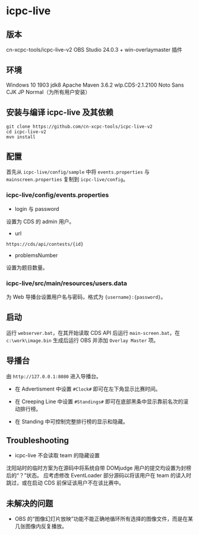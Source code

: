 # icpc-live

## 版本

cn-xcpc-tools/icpc-live-v2
OBS Studio 24.0.3 + win-overlaymaster 插件

## 环境

Windows 10 1903
jdk8
Apache Maven 3.6.2
wlp.CDS-2.1.2100
Noto Sans CJK JP Normal（为所有用户安装）

## 安装与编译 icpc-live 及其依赖

```shell
git clone https://github.com/cn-xcpc-tools/icpc-live-v2
cd icpc-live-v2
mvn install
```

## 配置

首先从 `icpc-live/config/sample` 中将 `events.properties` 与 `mainscreen.properties` 复制到 `icpc-live/config`。

### icpc-live/config/events.properties

* login 与 password

设置为 CDS 的 admin 用户。

* url

`https://cds/api/contests/{id}`

* problemsNumber

设置为题目数量。

### icpc-live/src/main/resources/users.data

为 Web 导播台设置用户名与密码，格式为 `{username}:{password}`。

## 启动

运行 `webserver.bat`，在其开始读取 CDS API 后运行 `main-screen.bat`，在 `c:\work\image.bin` 生成后运行 OBS 并添加 `Overlay Master` 项。

## 导播台

由 `http://127.0.0.1:8080` 进入导播台。

* 在 Advertisment 中设置 `#Clock#` 即可在左下角显示比赛时间。

* 在 Creeping Line 中设置 `#Standings#` 即可在底部黑条中显示靠前名次的滚动排行榜。

* 在 Standing 中可控制完整排行榜的显示和隐藏。

## Troubleshooting

* icpc-live 不会读取 team 的隐藏设置

沈阳站时的临时方案为在源码中将系统自带 DOMjudge 用户的提交均设置为封榜后的“？”状态。
应考虑修改 EventLoader 部分源码以将该用户在 team 的读入时跳过，或在启动 CDS 前保证该用户不在该比赛中。

## 未解决的问题

* OBS 的“图像幻灯片放映”功能不能正确地循环所有选择的图像文件，而是在某几张图像内反复播放。
